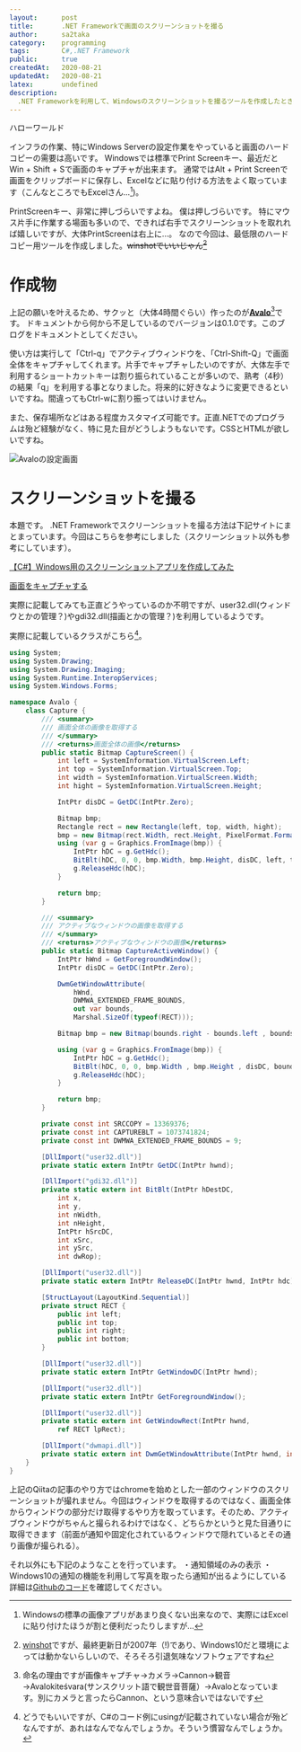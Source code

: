 ```yaml
---
layout:      post
title:       .NET Frameworkで画面のスクリーンショットを撮る
author:      sa2taka
category:    programming
tags:        C#,.NET Framework
public:      true
createdAt:   2020-08-21
updatedAt:   2020-08-21
latex:       undefined
description:
  .NET Frameworkを利用して、Windowsのスクリーンショットを撮るツールを作成したときの記録です。  
---
```


ハローワールド

インフラの作業、特にWindows Serverの設定作業をやっていると画面のハードコピーの需要は高いです。
Windowsでは標準でPrint Screenキー、最近だとWin + Shift + Sで画面のキャプチャが出来ます。
通常ではAlt + Print Screenで画面をクリップボードに保存し、Excelなどに貼り付ける方法をよく取っています（こんなところでもExcelさん...[^hardcopy-with-excel])。

[^hardcopy-with-excel]:Windowsの標準の画像アプリがあまり良くない出来なので、実際にはExcelに貼り付けたほうが割と便利だったりしますが...

PrintScreenキー、非常に押しづらいですよね。
僕は押しづらいです。
特にマウス片手に作業する場面も多いので、できれば右手でスクリーンショットを取れれば嬉しいですが、大体PrintScreenは右上に...。
なので今回は、最低限のハードコピー用ツールを作成しました。~~winshotでいいじゃん[^winshot]~~

[^winshot]: [winshot](http://www.woodybells.com/winshot.html)ですが、最終更新日が2007年（!)であり、Windows10だと環境によっては動かないらしいので、そろそろ引退気味なソフトウェアですね

# 作成物

上記の願いを叶えるため、サクッと（大体4時間ぐらい）作ったのが[**Avalo**](https://github.com/sa2taka/Avalo/releases)[^avalo]です。
ドキュメントから何から不足しているのでバージョンは0.1.0です。このブログをドキュメントとしてください。

[^avalo]: 命名の理由ですが画像キャプチャ→カメラ→Cannon→観音→Avalokiteśvara(サンスクリット語で観世音菩薩）→Avaloとなっています。別にカメラと言ったらCannon、という意味合いではないです

使い方は実行して「Ctrl-q」でアクティブウィンドウを、「Ctrl-Shift-Q」で画面全体をキャプチャしてくれます。片手でキャプチャしたいのですが、大体左手で利用するショートカットキーは割り振られていることが多いので、熟考（4秒）の結果「q」を利用する事となりました。将来的に好きなように変更できるといいですね。間違ってもCtrl-wに割り振ってはいけません。

また、保存場所などはある程度カスタマイズ可能です。正直.NETでのプログラムは殆ど経験がなく、特に見た目がどうしようもないです。CSSとHTMLが欲しいですね。

![Avaloの設定画面](https://storage.googleapis.com/sa2taka-next-blog.appspot.com/Avalo-Setting.png)

# スクリーンショットを撮る

本題です。
.NET Frameworkでスクリーンショットを撮る方法は下記サイトにまとまっています。今回はこちらを参考にしました（スクリーンショット以外も参考にしています）。

[【C#】Windows用のスクリーンショットアプリを作成してみた](https://qiita.com/nemutas/items/dda1737346baa809e6f3#%E3%81%99%E3%81%B9%E3%81%A6%E3%81%AE%E3%83%87%E3%82%A3%E3%82%B9%E3%83%97%E3%83%AC%E3%82%A4%E3%82%921%E6%9E%9A%E3%82%B9%E3%82%AF%E3%82%B7%E3%83%A7%E3%81%A8%E3%81%97%E3%81%A6%E6%92%AE%E3%82%8B)

[画面をキャプチャする](https://dobon.net/vb/dotnet/graphics/screencapture.html)

実際に記載してみても正直どうやっているのか不明ですが、user32.dll(ウィンドウとかの管理？)やgdi32.dll(描画とかの管理？)を利用しているようです。

実際に記載しているクラスがこちら[^csharp]。

[^csharp]:どうでもいいですが、C#のコード例にusingが記載されていない場合が殆どなんですが、あれはなんでなんでしょうか。そういう慣習なんでしょうか。


```csharp:Capture.cs
using System;
using System.Drawing;
using System.Drawing.Imaging;
using System.Runtime.InteropServices;
using System.Windows.Forms;

namespace Avalo {
    class Capture {
        /// <summary>
        /// 画面全体の画像を取得する
        /// </summary>
        /// <returns>画面全体の画像</returns>
        public static Bitmap CaptureScreen() {
            int left = SystemInformation.VirtualScreen.Left;
            int top = SystemInformation.VirtualScreen.Top;
            int width = SystemInformation.VirtualScreen.Width;
            int hight = SystemInformation.VirtualScreen.Height;

            IntPtr disDC = GetDC(IntPtr.Zero);

            Bitmap bmp;
            Rectangle rect = new Rectangle(left, top, width, hight);
            bmp = new Bitmap(rect.Width, rect.Height, PixelFormat.Format32bppArgb);
            using (var g = Graphics.FromImage(bmp)) {
                IntPtr hDC = g.GetHdc();
                BitBlt(hDC, 0, 0, bmp.Width, bmp.Height, disDC, left, top, SRCCOPY);
                g.ReleaseHdc(hDC);
            }

            return bmp;
        }

        /// <summary>
        /// アクティブなウィンドウの画像を取得する
        /// </summary>
        /// <returns>アクティブなウィンドウの画像</returns>
        public static Bitmap CaptureActiveWindow() {
            IntPtr hWnd = GetForegroundWindow();
            IntPtr disDC = GetDC(IntPtr.Zero);

            DwmGetWindowAttribute(
                hWnd,
                DWMWA_EXTENDED_FRAME_BOUNDS,
                out var bounds,
                Marshal.SizeOf(typeof(RECT)));

            Bitmap bmp = new Bitmap(bounds.right - bounds.left , bounds.bottom - bounds.top, PixelFormat.Format32bppArgb);

            using (var g = Graphics.FromImage(bmp)) {
                IntPtr hDC = g.GetHdc();
                BitBlt(hDC, 0, 0, bmp.Width , bmp.Height , disDC, bounds.left , bounds.top, SRCCOPY);
                g.ReleaseHdc(hDC);
            }

            return bmp;
        }

        private const int SRCCOPY = 13369376;
        private const int CAPTUREBLT = 1073741824;
        private const int DWMWA_EXTENDED_FRAME_BOUNDS = 9;

        [DllImport("user32.dll")]
        private static extern IntPtr GetDC(IntPtr hwnd);

        [DllImport("gdi32.dll")]
        private static extern int BitBlt(IntPtr hDestDC,
            int x,
            int y,
            int nWidth,
            int nHeight,
            IntPtr hSrcDC,
            int xSrc,
            int ySrc,
            int dwRop);

        [DllImport("user32.dll")]
        private static extern IntPtr ReleaseDC(IntPtr hwnd, IntPtr hdc);

        [StructLayout(LayoutKind.Sequential)]
        private struct RECT {
            public int left;
            public int top;
            public int right;
            public int bottom;
        }

        [DllImport("user32.dll")]
        private static extern IntPtr GetWindowDC(IntPtr hwnd);

        [DllImport("user32.dll")]
        private static extern IntPtr GetForegroundWindow();

        [DllImport("user32.dll")]
        private static extern int GetWindowRect(IntPtr hwnd,
            ref RECT lpRect);

        [DllImport("dwmapi.dll")]
        private static extern int DwmGetWindowAttribute(IntPtr hwnd, int dwAttribute, out RECT pvAttribute, int cbAttribute);
    }
}
```

上記のQiitaの記事のやり方ではchromeを始めとした一部のウィンドウのスクリーンショットが撮れません。今回はウィンドウを取得するのではなく、画面全体からウィンドウの部分だけ取得するやり方を取っています。そのため、アクティブウィンドウがちゃんと撮られるわけではなく、どちらかというと見た目通りに取得できます（前面が通知や固定化されているウィンドウで隠れているとその通り画像が撮られる）。

それ以外にも下記のようなことを行っています。
・通知領域のみの表示
・Windows10の通知の機能を利用して写真を取ったら通知が出るようにしている
詳細は[Githubのコード](https://github.com/sa2taka/Avalo)を確認してください。
